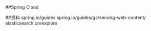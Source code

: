 ##Spring Clood 

##资料
spring.io/guides
spring.io/guides/gs/serving-web-content/
elasticsearch.cn/explore